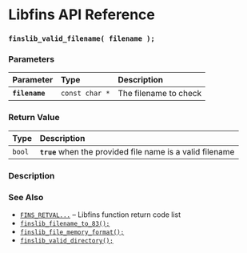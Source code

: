 # Libfins API Reference

### `finslib_valid_filename( filename );`

### Parameters

| Parameter | Type | Description |
| :--- | :--- | :--- |
|**`filename`**|`const char *`|The filename to check|

### Return Value

| Type | Description |
| :--- | :--- |
|`bool`|**`true`** when the provided file name is a valid filename|

### Description

### See Also

* [`FINS_RETVAL...`](FINS_RETVAL.md) &ndash; Libfins function return code list
* [`finslib_filename_to_83();`](finslib_filename_to_83.md)
* [`finslib_file_memory_format();`](finslib_file_memory_format.md)
* [`finslib_valid_directory();`](finslib_valid_directory.md)
